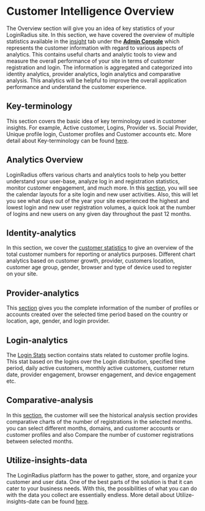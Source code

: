 # Customer Intelligence Overview

The Overview section will give you an idea of key statistics of your LoginRadius site. In this section, we have covered the overview of multiple statistics available in the [insight](https://adminconsole.loginradius.com/insights/overview) tab under the <a href = https://adminconsole.loginradius.com/ target=_blank>**Admin Console**</a> which represents the customer information with regard to various aspects of analytics. This contains useful charts and analytic tools to view and measure the overall performance of your site in terms of customer registration and login. The information is aggregated and categorized into identity analytics, provider analytics, login analytics and comparative analysis. This analytics will be helpful to improve the overall application performance and understand the customer experience.

## Key-terminology
This section covers the basic idea of key terminology used in customer insights. For example, Active customer, Logins, Provider vs. Social Provider, Unique profile login, Customer profiles and Customer accounts etc. More detail about Key-terminology can be found [here](/customer-intelligence/key-terminology).

## Analytics Overview
LoginRadius offers various charts and analytics tools to help you better understand your user-base, analyze log in and registration statistics, monitor customer engagement, and much more. In this [section](https://adminconsole.loginradius.com/insights/overview), you will see the calendar layouts for a site login and new user activities. Also, this will let you see what days out of the year your site experienced the highest and lowest login and new user registration volumes, a quick look at the number of logins and new users on any given day throughout the past 12 months.

## Identity-analytics
In this section, we cover the [customer statistics](https://adminconsole.loginradius.com/insights/identity-analytics/customer-stats) to give an overview of the total customer numbers for reporting or analytics purposes. Different chart analytics based on customer growth, provider, customers location, customer age group, gender, browser and type of device used to register on your site.

## Provider-analytics
This [section](https://adminconsole.loginradius.com/insights/provider-analytics/daily-distribution) gives you the complete information of the number of profiles or accounts created over the selected time period based on the country or location, age, gender, and login provider.

## Login-analytics
The [Login Stats](https://adminconsole.loginradius.com/insights/login-analytics/login-stats) section contains stats related to customer profile logins. This stat based on the logins over the Login distribution, specified time period, daily active customers, monthly active customers, customer return date, provider engagement, browser engagement, and device engagement etc.

## Comparative-analysis
In this <a href = https://adminconsole.loginradius.com/insights/comparative-analytics/month-comparision target=_blank>section</a>, the customer will see the historical analysis section provides comparative charts of the number of registrations in the selected months. you can select different months, domains, and customer accounts or customer profiles and also Compare the number of customer registrations between selected months.

## Utilize-insights-data
The LoginRadius platform has the power to gather, store, and organize your customer and user data. One of the best parts of the solution is that it can cater to your business needs. With this, the possibilities of what you can do with the data you collect are essentially endless. More detail about Utilize-insights-date can be found [here](/customer-intelligence/utilize-insights-data/).

